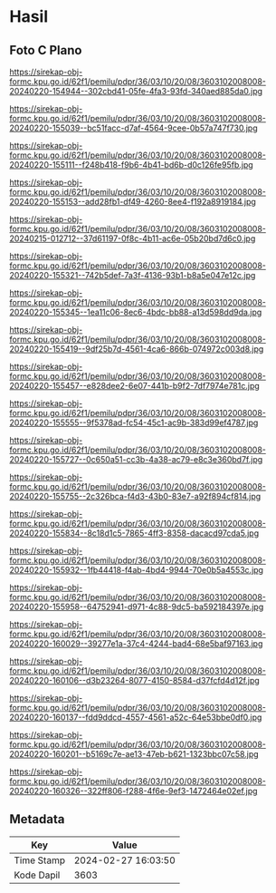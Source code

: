 # Hasil

## Foto C Plano

https://sirekap-obj-formc.kpu.go.id/62f1/pemilu/pdpr/36/03/10/20/08/3603102008008-20240220-154944--302cbd41-05fe-4fa3-93fd-340aed885da0.jpg

https://sirekap-obj-formc.kpu.go.id/62f1/pemilu/pdpr/36/03/10/20/08/3603102008008-20240220-155039--bc51facc-d7af-4564-9cee-0b57a747f730.jpg

https://sirekap-obj-formc.kpu.go.id/62f1/pemilu/pdpr/36/03/10/20/08/3603102008008-20240220-155111--f248b418-f9b6-4b41-bd6b-d0c126fe95fb.jpg

https://sirekap-obj-formc.kpu.go.id/62f1/pemilu/pdpr/36/03/10/20/08/3603102008008-20240220-155153--add28fb1-df49-4260-8ee4-f192a8919184.jpg

https://sirekap-obj-formc.kpu.go.id/62f1/pemilu/pdpr/36/03/10/20/08/3603102008008-20240215-012712--37d61197-0f8c-4b11-ac6e-05b20bd7d6c0.jpg

https://sirekap-obj-formc.kpu.go.id/62f1/pemilu/pdpr/36/03/10/20/08/3603102008008-20240220-155321--742b5def-7a3f-4136-93b1-b8a5e047e12c.jpg

https://sirekap-obj-formc.kpu.go.id/62f1/pemilu/pdpr/36/03/10/20/08/3603102008008-20240220-155345--1ea11c06-8ec6-4bdc-bb88-a13d598dd9da.jpg

https://sirekap-obj-formc.kpu.go.id/62f1/pemilu/pdpr/36/03/10/20/08/3603102008008-20240220-155419--9df25b7d-4561-4ca6-866b-074972c003d8.jpg

https://sirekap-obj-formc.kpu.go.id/62f1/pemilu/pdpr/36/03/10/20/08/3603102008008-20240220-155457--e828dee2-6e07-441b-b9f2-7df7974e781c.jpg

https://sirekap-obj-formc.kpu.go.id/62f1/pemilu/pdpr/36/03/10/20/08/3603102008008-20240220-155555--9f5378ad-fc54-45c1-ac9b-383d99ef4787.jpg

https://sirekap-obj-formc.kpu.go.id/62f1/pemilu/pdpr/36/03/10/20/08/3603102008008-20240220-155727--0c650a51-cc3b-4a38-ac79-e8c3e360bd7f.jpg

https://sirekap-obj-formc.kpu.go.id/62f1/pemilu/pdpr/36/03/10/20/08/3603102008008-20240220-155755--2c326bca-f4d3-43b0-83e7-a92f894cf814.jpg

https://sirekap-obj-formc.kpu.go.id/62f1/pemilu/pdpr/36/03/10/20/08/3603102008008-20240220-155834--8c18d1c5-7865-4ff3-8358-dacacd97cda5.jpg

https://sirekap-obj-formc.kpu.go.id/62f1/pemilu/pdpr/36/03/10/20/08/3603102008008-20240220-155932--1fb44418-f4ab-4bd4-9944-70e0b5a4553c.jpg

https://sirekap-obj-formc.kpu.go.id/62f1/pemilu/pdpr/36/03/10/20/08/3603102008008-20240220-155958--64752941-d971-4c88-9dc5-ba592184397e.jpg

https://sirekap-obj-formc.kpu.go.id/62f1/pemilu/pdpr/36/03/10/20/08/3603102008008-20240220-160029--39277e1a-37c4-4244-bad4-68e5baf97163.jpg

https://sirekap-obj-formc.kpu.go.id/62f1/pemilu/pdpr/36/03/10/20/08/3603102008008-20240220-160106--d3b23264-8077-4150-8584-d37fcfd4d12f.jpg

https://sirekap-obj-formc.kpu.go.id/62f1/pemilu/pdpr/36/03/10/20/08/3603102008008-20240220-160137--fdd9ddcd-4557-4561-a52c-64e53bbe0df0.jpg

https://sirekap-obj-formc.kpu.go.id/62f1/pemilu/pdpr/36/03/10/20/08/3603102008008-20240220-160201--b5169c7e-ae13-47eb-b621-1323bbc07c58.jpg

https://sirekap-obj-formc.kpu.go.id/62f1/pemilu/pdpr/36/03/10/20/08/3603102008008-20240220-160326--322ff806-f288-4f6e-9ef3-1472464e02ef.jpg


## Metadata

| Key        | Value               |
| ---------- | ------------------- |
| Time Stamp | 2024-02-27 16:03:50 |
| Kode Dapil | 3603                |



